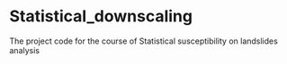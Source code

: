 # Statistical_downscaling
 The project code for the course of Statistical susceptibility on landslides analysis
